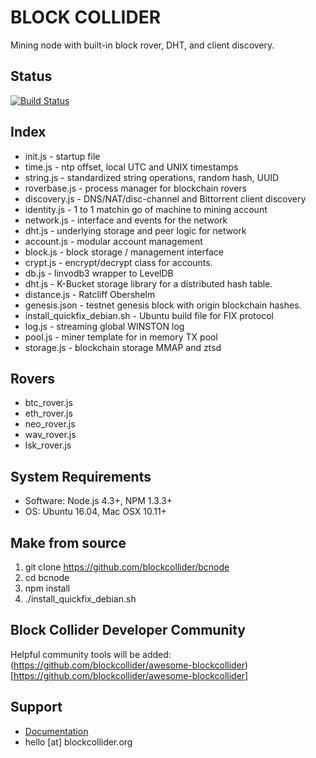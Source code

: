 # BLOCK COLLIDER 

Mining node with built-in block rover, DHT, and client discovery. 

## Status

[![Build Status](https://travis-ci.com/blockcollider/bcnode.svg?token=zcFCsPT3bTmtCApsaoXp&branch=master)](https://travis-ci.com/blockcollider/bcnode)

## Index
* init.js - startup file
* time.js - ntp offset, local UTC and UNIX timestamps
* string.js - standardized string operations, random hash, UUID
* roverbase.js - process manager for blockchain rovers 
* discovery.js - DNS/NAT/disc-channel and Bittorrent client discovery
* identity.js - 1 to 1 matchin go of machine to mining account
* network.js - interface and events for the network
* dht.js - underlying storage and peer logic for network 
* account.js - modular account management
* block.js - block storage / management interface
* crypt.js - encrypt/decrypt class for accounts. 
* db.js - linvodb3 wrapper to LevelDB
* dht.js - K-Bucket storage library for a distributed hash table. 
* distance.js - Ratcliff Obershelm 
* genesis.json - testnet genesis block with origin blockchain hashes. 
* install_quickfix_debian.sh - Ubuntu build file for FIX protocol
* log.js - streaming global WINSTON log 
* pool.js - miner template for in memory TX pool 
* storage.js - blockchain storage MMAP and ztsd

## Rovers
* btc_rover.js
* eth_rover.js
* neo_rover.js
* wav_rover.js
* lsk_rover.js

## System Requirements
* Software: Node.js 4.3+, NPM 1.3.3+
* OS: Ubuntu 16.04, Mac OSX 10.11+

## Make from source 
1. git clone https://github.com/blockcollider/bcnode
2. cd bcnode
3. npm install
4. ./install_quickfix_debian.sh

## Block Collider Developer Community

Helpful community tools will be added: (https://github.com/blockcollider/awesome-blockcollider)[https://github.com/blockcollider/awesome-blockcollider]

## Support
* [Documentation](https://docs.blockcollider.org/docs)
* hello [at] blockcollider.org 

